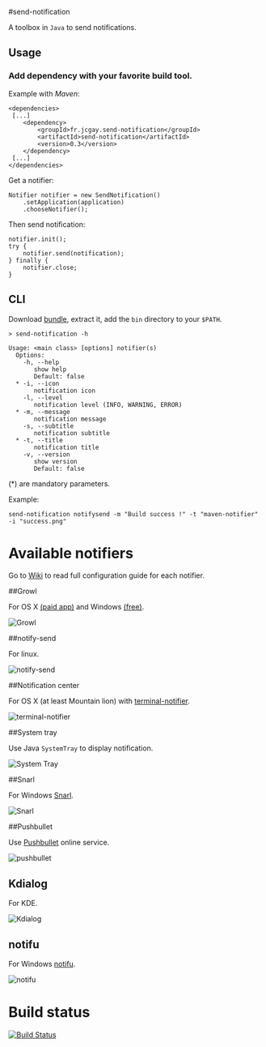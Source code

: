 #send-notification

A toolbox in `Java` to send notifications.

## Usage

### Add dependency with your favorite build tool.

Example with *Maven*:

    <dependencies>
     [...]
        <dependency>
            <groupId>fr.jcgay.send-notification</groupId>
            <artifactId>send-notification</artifactId>
            <version>0.3</version>
        </dependency>
     [...]
    </dependencies>

Get a notifier:

    Notifier notifier = new SendNotification()
        .setApplication(application)
        .chooseNotifier();

Then send notification:

    notifier.init();
    try {
        notifier.send(notification);
    } finally {
        notifier.close;
    }

## CLI

Download [bundle](http://search.maven.org/remotecontent?filepath=fr/jcgay/send-notification/send-notification-cli/0.3/send-notification-cli-0.3-binaries.zip), extract it, add the `bin` directory to your `$PATH`.

    > send-notification -h
    
    Usage: <main class> [options] notifier(s)
      Options:
        -h, --help
           show help
           Default: false
      * -i, --icon
           notification icon
        -l, --level
           notification level (INFO, WARNING, ERROR)
      * -m, --message
           notification message
        -s, --subtitle
           notification subtitle
      * -t, --title
           notification title
        -v, --version
           show version
           Default: false

(*) are mandatory parameters.

Example:

    send-notification notifysend -m "Build success !" -t "maven-notifier" -i "success.png"
    
# Available notifiers

Go to [Wiki](https://github.com/jcgay/send-notification/wiki) to read full configuration guide for each notifier.

##Growl

For OS X [(paid app)](http://growl.info/) and Windows [(free)](http://www.growlforwindows.com/gfw/).

![Growl](http://jeanchristophegay.com/images/notifier.growl_.success.png)

##notify-send

For linux. 

![notify-send](http://jeanchristophegay.com/images/notifier.notify-send.success.png)

##Notification center

For OS X (at least Mountain lion) with [terminal-notifier](https://github.com/alloy/terminal-notifier).

![terminal-notifier](http://jeanchristophegay.com/images/notifier.notification-center.success.png)

##System tray

Use Java `SystemTray` to display notification.

![System Tray](http://jeanchristophegay.com/images/notifier.system.tray_.success.png)

##Snarl

For Windows [Snarl](http://snarl.fullphat.net/).

![Snarl](http://jeanchristophegay.com/images/notifier.snarl.success.png)

##Pushbullet

Use [Pushbullet](https://www.pushbullet.com/) online service.

![pushbullet](http://jeanchristophegay.com/images/notifier.pushbullet.success.png)

## Kdialog

For KDE.

![Kdialog](http://jeanchristophegay.com/images/notifier.kdialog.png)

## notifu

For Windows [notifu](http://www.paralint.com/projects/notifu/index.html).

![notifu](http://jeanchristophegay.com/images/notifier.notifu.png)

# Build status

[![Build Status](https://travis-ci.org/jcgay/send-notification.svg?branch=master)](https://travis-ci.org/jcgay/send-notification)
